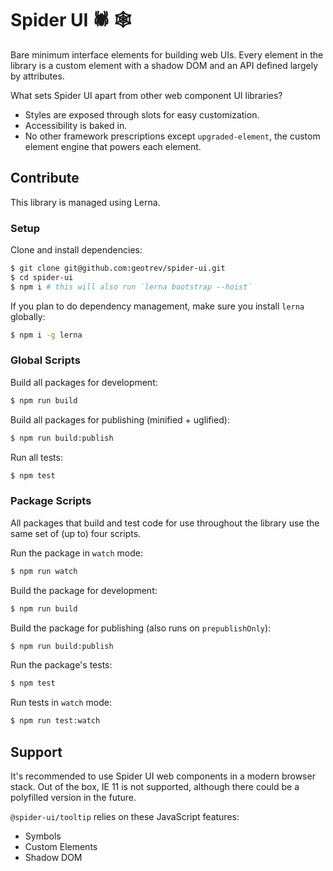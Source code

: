 # Spider UI 🕷 🕸

Bare minimum interface elements for building web UIs. Every element in the library is a custom element with a shadow DOM and an API defined largely by attributes.

What sets Spider UI apart from other web component UI libraries?

- Styles are exposed through slots for easy customization.
- Accessibility is baked in.
- No other framework prescriptions except `upgraded-element`, the custom element engine that powers each element.

## Contribute

This library is managed using Lerna.

### Setup

Clone and install dependencies:

```sh
$ git clone git@github.com:geotrev/spider-ui.git
$ cd spider-ui
$ npm i # this will also run `lerna bootstrap --hoist`
```

If you plan to do dependency management, make sure you install `lerna` globally:

```sh
$ npm i -g lerna
```

### Global Scripts

Build all packages for development:

```sh
$ npm run build
```

Build all packages for publishing (minified + uglified):

```sh
$ npm run build:publish
```

Run all tests:

```sh
$ npm test
```

### Package Scripts

All packages that build and test code for use throughout the library use the same set of (up to) four scripts.

Run the package in `watch` mode:

```sh
$ npm run watch
```

Build the package for development:

```sh
$ npm run build
```

Build the package for publishing (also runs on `prepublishOnly`):

```sh
$ npm run build:publish
```

Run the package's tests:

```sh
$ npm test
```

Run tests in `watch` mode:

```sh
$ npm run test:watch
```

## Support

It's recommended to use Spider UI web components in a modern browser stack. Out of the box, IE 11 is not supported, although there could be a polyfilled version in the future.

`@spider-ui/tooltip` relies on these JavaScript features:

- Symbols
- Custom Elements
- Shadow DOM
